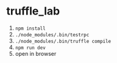 # truffle_lab

1. `npm install`
1. `./node_modules/.bin/testrpc`
1. `./node_modules/.bin/truffle compile`
1. `npm run dev`
1. open in browser
